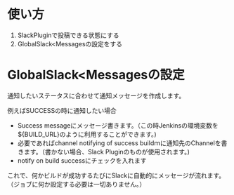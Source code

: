 # 使い方


1. SlackPluginで投稿できる状態にする
2. GlobalSlack<Messagesの設定をする

# GlobalSlack<Messagesの設定
通知したいステータスに合わせて通知メッセージを作成します。

例えばSUCCESSの時に通知したい場合
* Success messageにメッセージ書きます。（この時Jenkinsの環境変数を${BUILD_URL}のように利用することができます。)
* 必要であればchannel notifying of success buildｍに通知先のChannelを書きます。（書かない場合、Slack Pluginのものが使用されます。)
* notify on build successにチェックを入れます

これで、何かビルドが成功するたびにSlackに自動的にメッセージが流れます。（ジョブに何か設定する必要は一切ありません。）
